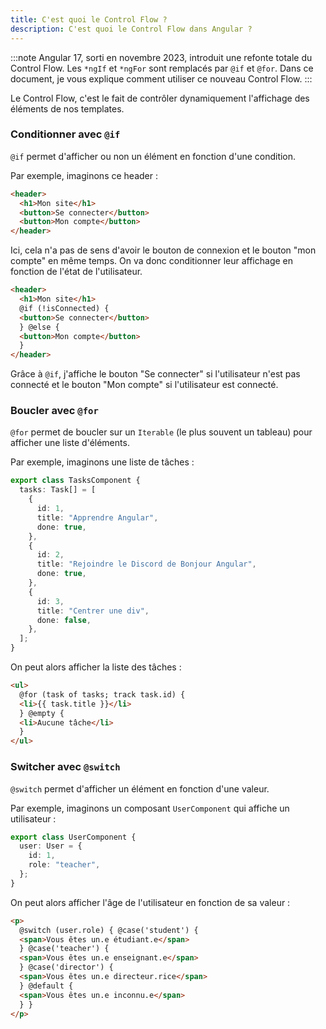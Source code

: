 ```yaml
---
title: C'est quoi le Control Flow ?
description: C'est quoi le Control Flow dans Angular ?
---
```


:::note
Angular 17, sorti en novembre 2023, introduit une refonte totale du Control Flow. Les `*ngIf` et `*ngFor` sont remplacés par `@if` et `@for`. Dans ce document, je vous explique comment utiliser ce nouveau Control Flow.
:::

Le Control Flow, c'est le fait de contrôler dynamiquement l'affichage des éléments de nos templates.

### Conditionner avec `@if`

`@if` permet d'afficher ou non un élément en fonction d'une condition.

Par exemple, imaginons ce header :

```html
<header>
  <h1>Mon site</h1>
  <button>Se connecter</button>
  <button>Mon compte</button>
</header>
```

Ici, cela n'a pas de sens d'avoir le bouton de connexion et le bouton "mon compte" en même temps. On va donc conditionner leur affichage en fonction de l'état de l'utilisateur.

```html
<header>
  <h1>Mon site</h1>
  @if (!isConnected) {
  <button>Se connecter</button>
  } @else {
  <button>Mon compte</button>
  }
</header>
```

Grâce à `@if`, j'affiche le bouton "Se connecter" si l'utilisateur n'est pas connecté et le bouton "Mon compte" si l'utilisateur est connecté.

### Boucler avec `@for`

`@for` permet de boucler sur un `Iterable` (le plus souvent un tableau) pour afficher une liste d'éléments.

Par exemple, imaginons une liste de tâches :

```ts
export class TasksComponent {
  tasks: Task[] = [
    {
      id: 1,
      title: "Apprendre Angular",
      done: true,
    },
    {
      id: 2,
      title: "Rejoindre le Discord de Bonjour Angular",
      done: true,
    },
    {
      id: 3,
      title: "Centrer une div",
      done: false,
    },
  ];
}
```

On peut alors afficher la liste des tâches :

```html
<ul>
  @for (task of tasks; track task.id) {
  <li>{{ task.title }}</li>
  } @empty {
  <li>Aucune tâche</li>
  }
</ul>
```

### Switcher avec `@switch`

`@switch` permet d'afficher un élément en fonction d'une valeur.

Par exemple, imaginons un composant `UserComponent` qui affiche un utilisateur :

```ts
export class UserComponent {
  user: User = {
    id: 1,
    role: "teacher",
  };
}
```

On peut alors afficher l'âge de l'utilisateur en fonction de sa valeur :

```html
<p>
  @switch (user.role) { @case('student') {
  <span>Vous êtes un.e étudiant.e</span>
  } @case('teacher') {
  <span>Vous êtes un.e enseignant.e</span>
  } @case('director') {
  <span>Vous êtes un.e directeur.rice</span>
  } @default {
  <span>Vous êtes un.e inconnu.e</span>
  } }
</p>
```

